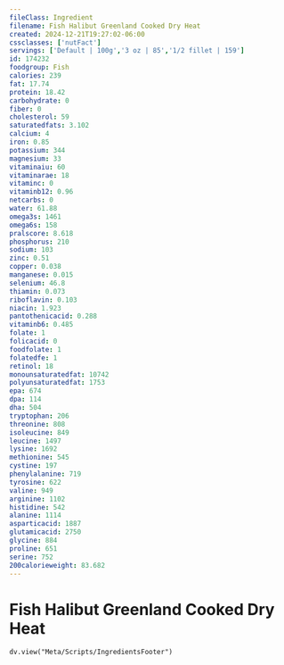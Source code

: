 ```yaml
---
fileClass: Ingredient
filename: Fish Halibut Greenland Cooked Dry Heat
created: 2024-12-21T19:27:02-06:00
cssclasses: ['nutFact']
servings: ['Default | 100g','3 oz | 85','1/2 fillet | 159']
id: 174232
foodgroup: Fish
calories: 239
fat: 17.74
protein: 18.42
carbohydrate: 0
fiber: 0
cholesterol: 59
saturatedfats: 3.102
calcium: 4
iron: 0.85
potassium: 344
magnesium: 33
vitaminaiu: 60
vitaminarae: 18
vitaminc: 0
vitaminb12: 0.96
netcarbs: 0
water: 61.88
omega3s: 1461
omega6s: 158
pralscore: 8.618
phosphorus: 210
sodium: 103
zinc: 0.51
copper: 0.038
manganese: 0.015
selenium: 46.8
thiamin: 0.073
riboflavin: 0.103
niacin: 1.923
pantothenicacid: 0.288
vitaminb6: 0.485
folate: 1
folicacid: 0
foodfolate: 1
folatedfe: 1
retinol: 18
monounsaturatedfat: 10742
polyunsaturatedfat: 1753
epa: 674
dpa: 114
dha: 504
tryptophan: 206
threonine: 808
isoleucine: 849
leucine: 1497
lysine: 1692
methionine: 545
cystine: 197
phenylalanine: 719
tyrosine: 622
valine: 949
arginine: 1102
histidine: 542
alanine: 1114
asparticacid: 1887
glutamicacid: 2750
glycine: 884
proline: 651
serine: 752
200calorieweight: 83.682
---
```


# Fish Halibut Greenland Cooked Dry Heat

```dataviewjs
dv.view("Meta/Scripts/IngredientsFooter")
```